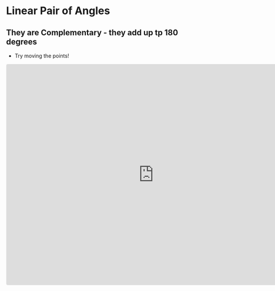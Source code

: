 # Linear Pair of Angles

## They are Complementary - they add up tp 180 degrees
* Try moving the points!

<iframe src="https://www.geogebra.org/classic/asbmr8wz?embed" width="800" height="600" allowfullscreen style="border: 1px solid #e4e4e4;border-radius: 4px;" frameborder="0"></iframe>
